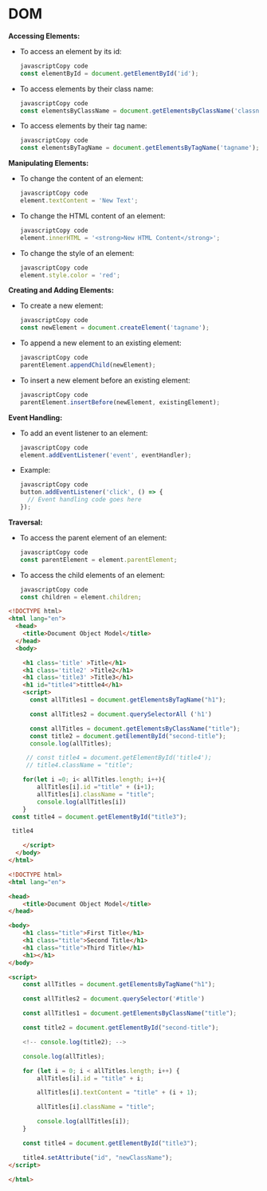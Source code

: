 # DOM

**Accessing Elements:**

- To access an element by its id:
    
    ```jsx
    javascriptCopy code
    const elementById = document.getElementById('id');
    
    ```
    
- To access elements by their class name:
    
    ```jsx
    javascriptCopy code
    const elementsByClassName = document.getElementsByClassName('classname');
    
    ```
    
- To access elements by their tag name:
    
    ```jsx
    javascriptCopy code
    const elementsByTagName = document.getElementsByTagName('tagname');
    
    ```
    

**Manipulating Elements:**

- To change the content of an element:
    
    ```jsx
    javascriptCopy code
    element.textContent = 'New Text';
    
    ```
    
- To change the HTML content of an element:
    
    ```jsx
    javascriptCopy code
    element.innerHTML = '<strong>New HTML Content</strong>';
    
    ```
    
- To change the style of an element:
    
    ```jsx
    javascriptCopy code
    element.style.color = 'red';
    
    ```
    

**Creating and Adding Elements:**

- To create a new element:
    
    ```jsx
    javascriptCopy code
    const newElement = document.createElement('tagname');
    
    ```
    
- To append a new element to an existing element:
    
    ```jsx
    javascriptCopy code
    parentElement.appendChild(newElement);
    
    ```
    
- To insert a new element before an existing element:
    
    ```jsx
    javascriptCopy code
    parentElement.insertBefore(newElement, existingElement);
    
    ```
    

**Event Handling:**

- To add an event listener to an element:
    
    ```jsx
    javascriptCopy code
    element.addEventListener('event', eventHandler);
    
    ```
    
- Example:
    
    ```jsx
    javascriptCopy code
    button.addEventListener('click', () => {
      // Event handling code goes here
    });
    
    ```
    

**Traversal:**

- To access the parent element of an element:
    
    ```jsx
    javascriptCopy code
    const parentElement = element.parentElement;
    
    ```
    
- To access the child elements of an element:
    
    ```jsx
    javascriptCopy code
    const children = element.children;
    
    ```
    

```html
<!DOCTYPE html>
<html lang="en">
  <head>
    <title>Document Object Model</title>
  </head>
  <body>

    <h1 class='title' >Title</h1>
    <h1 class='title2' >Title2</h1>
    <h1 class='title3' >Title3</h1>
    <h1 id="title4">tittle4</h1>
    <script>
      const allTitles1 = document.getElementsByTagName("h1");

      const allTitles2 = document.querySelectorAll ('h1')

      const allTitles = document.getElementsByClassName("title");
      const title2 = document.getElementById("second-title");
      console.log(allTitles);

     // const title4 = document.getElementById('title4');
     // title4.className = "title";

    for(let i =0; i< allTitles.length; i++){
        allTitles[i].id ="title" + (i+1);
        allTitles[i].className = "title";
        console.log(allTitles[i])
    }
 const title4 = document.getElementById("title3");

 title4

    </script>
  </body>
</html>
```

```html
<!DOCTYPE html>
<html lang="en">

<head>
    <title>Document Object Model</title>
</head>

<body>
    <h1 class="title">First Title</h1>
    <h1 class="title">Second Title</h1>
    <h1 class="title">Third Title</h1>
    <h1></h1>
</body>

<script>
    const allTitles = document.getElementsByTagName("h1");

    const allTitles2 = document.querySelector('#title')

    const allTitles1 = document.getElementsByClassName("title");

    const title2 = document.getElementById("second-title");

    <!-- console.log(title2); -->

    console.log(allTitles);

    for (let i = 0; i < allTitles.length; i++) {
        allTitles[i].id = "title" + i;

        allTitles[i].textContent = "title" + (i + 1);

        allTitles[i].className = "title";

        console.log(allTitles[i]);
    }

    const title4 = document.getElementById("title3");

    title4.setAttribute("id", "newClassName");
</script>

</html>
```